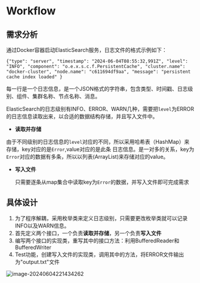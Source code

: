 # Workflow

## 需求分析

通过Docker容器启动ElasticSearch服务，日志文件的格式示例如下：

```
{"type": "server", "timestamp": "2024-06-04T08:55:32,991Z", "level": "INFO", "component": "o.e.x.s.c.f.PersistentCache", "cluster.name": "docker-cluster", "node.name": "c611694df9aa", "message": "persistent cache index loaded" }
```

每一行是一个日志信息，是一个JSON格式的字符串，包含类型、时间戳、日志级别、组件、集群名称、节点名称、消息。

ElasticSearch的日志级别有INFO、ERROR、WARN几种，需要把`level`为ERROR的日志信息读取出来，以合适的数据结构存储，并且写入文件中。

* **读取并存储**

​        由于不同级别的日志信息的`level`对应的不同，所以采用哈希表（HashMap）来存储，key对应的是`Error`,value对应的是此条	日志信息。是一对多的关系，key为`Error`对应的数据有多条，所以以列表(ArrayList)来存储对应的value。

* **写入文件**

	只需要逐条从map集合中读取key为`Error`的数据，并写入文件即可完成需求



## 具体设计

1. 为了程序解耦，采用枚举类来定义日志级别，只需要更改枚举类就可以记录INFO以及WARN信息。
2. 首先定义两个接口，一个负责**读取并存储**，另一个负责**写入文件**
3. 编写两个接口的实现类，重写其中的接口方法：利用BufferedReader和BufferedWriter
4. Test功能，创建写入文件的实现类，调用其中的方法，将ERROR文件输出为"output.txt"文件

![image-20240604221434262](C:\Users\Lenovo\AppData\Roaming\Typora\typora-user-images\image-20240604221434262.png)